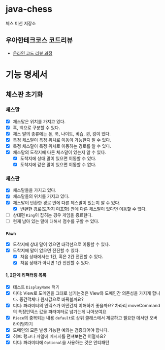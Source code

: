 # java-chess

체스 미션 저장소

## 우아한테크코스 코드리뷰

- [온라인 코드 리뷰 과정](https://github.com/woowacourse/woowacourse-docs/blob/master/maincourse/README.md)

# 기능 명세서

## 체스판 초기화

### 체스말

- [x] 체스말은 위치를 가지고 있다.
- [x] 흑, 백으로 구분할 수 있다.
- [x] 체스 말의 종류에는 폰, 룩, 나이트, 비숍, 퀸, 킹이 있다.
- [x] 특정 체스말이 특정 위치로 이동이 가능한지 알 수 있다.
- [x] 특정 체스말이 특정 위치로 이동하는 경로를 알 수 있다.
- [x] 체스말의 도착지에 다른 체스말이 있는지 알 수 있다.
    - [x] 도착지에 상대 말이 있으면 이동할 수 있다.
    - [x] 도착지에 같은 말이 있으면 이동할 수 없다.

### 체스판

- [x] 체스말들을 가지고 있다.
- [x] 체스말들의 위치를 가지고 있다.
- [x] 체스말이 반환한 경로 안에 다른 체스말이 있는지 알 수 있다.
    - [x] 반환한 경로(도착지 미포함) 안에 다른 체스말이 있다면 이동할 수 없다.

- [ ] 상대편 `King`이 잡히는 경우 게임을 종료한다.
- [ ] 현재 남아 있는 말에 대해서 점수를 구할 수 있다.

### `Pawn`

- [x] 도착지에 상대 말이 있으면 대각선으로 이동할 수 있다.
- [x] 도착지에 말이 없으면 전진할 수 있다.
    - [x] 처음 상태에서는 1칸, 혹은 2칸 전진할 수 있다.
    - [x] 처음 상태가 아니면 1칸 전진할 수 있다.

#### 1, 2단계 리팩터링 목록

- [x] 테스트 `DisplayName` 적기
- [x] 디디: View로 도메인을 그대로 넘기는것은 View와 도메인간 의존성을 가지게 합니다. 중간객체나 원시값으로 바꿔볼까요?
- [x] 디디: 파라미터의 인덱스가 어떤건지 이해하기 좋을까요? 차라리 moveCommand의 특정인덱스 값을 파라미터로 넘기는게 나아보여요
- [x] `Piece`의 중복되는 내용 `default`로 상위 클래스에서 제공하고 필요한 데서만 오버라이딩하기
- [x] 도메인의 모든 발생 가능한 예외는 검증되어야 합니다.
- [x] 허브: 랭크나 파일에 메시지를 던져보는건 어떨까요?
- [x] 디디: 파라미터에 `Optional`을 사용하는 것은 안티패턴
